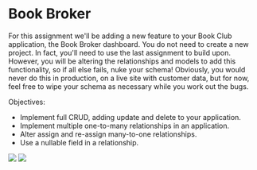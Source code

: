 <h1>Book Broker</h1>

<p>For this assignment we'll be adding a new feature to your Book Club application, the Book Broker dashboard. You do not need to create a new project. In fact, you'll need to use the last assignment to build upon. However, you will be altering the relationships and models to add this functionality, so if all else fails, nuke your schema! Obviously, you would never do this in production, on a live site with customer data, but for now, feel free to wipe your schema as necessary while you work out the bugs.</p>

<p>Objectives:</p>
<ul>
    <li>Implement full CRUD, adding update and delete to your application.</li>
    <li>Implement multiple one-to-many relationships in an application.</li>
    <li>Alter assign and re-assign many-to-one relationships.</li>
    <li>Use a nullable field in a relationship.</li>
</ul>

<img src="https://github.com/alirabah93/Coding-Dojo/blob/master/java/withSpring/BookBroker/screenshots/pic1.jpg"/>

<img src="https://github.com/alirabah93/Coding-Dojo/blob/master/java/withSpring/BookBroker/screenshots/pic2.jpg"/>
